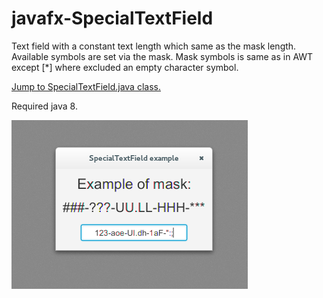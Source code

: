 # javafx-SpecialTextField

Text field with a constant text length which same as the mask length. Available symbols are set via the mask.
Mask symbols is same as in AWT except [*] where excluded an empty character symbol.

[Jump to SpecialTextField.java class.](/sample/SpecialTextField.java)

Required java 8.

![Screenshot](/screenshot.png "Screenshot")